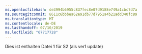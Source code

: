 ```yaml
---
ms.openlocfilehash: de3994b6955c837fec8e07d9188e749a1cbc7d7a
ms.sourcegitcommit: 8611c6bbbea62e91db77d7951a4b21add340fc89
ms.translationtype: MT
ms.contentlocale: de-DE
ms.lasthandoff: 07/10/2019
ms.locfileid: "67717728"
---
```

Dies ist enthalten Datei 1 für S2 (als ver1 update)
